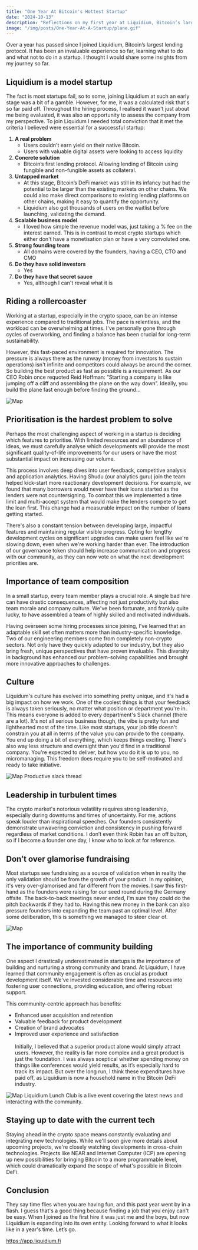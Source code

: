 ```yaml
---
title: "One Year At Bitcoin's Hottest Startup"
date: "2024-10-13"
description: "Reflections on my first year at Liquidium, Bitcoin’s largest lending protocol."
image: "/img/posts/One-Year-At-A-Startup/plane.gif"
---
```


Over a year has passed since I joined Liquidium, Bitcoin’s largest lending protocol. It has been an invaluable experience so far, learning what to do and what not to do in a startup. I thought I would share some insights from my journey so far.

## Liquidium is a model startup

The fact is most startups fail, so to some, joining Liquidium at such an early stage was a bit of a gamble. However, for me, it was a calculated risk that's so far paid off. Throughout the hiring process, I realised it wasn't just about me being evaluated, it was also an opportunity to assess the company from my perspective. To join Liquidum I needed total conviction that it met the criteria I believed were essential for a successful startup:

1. **A real problem**
   - Users couldn't earn yield on their native Bitcoin. 
   - Users with valuable digital assets were looking to access liquidity
2. **Concrete solution**
   - Bitcoin’s first lending protocol. Allowing lending of Bitcoin using fungible and non-fungible assets as collateral.
3. **Untapped market** 
   - At this stage, Bitcoin’s DeFi market was still in its infancy but had the potential to be larger than the existing markets on other chains. We could also make direct comparisons to existing lending platforms on other chains, making it easy to quantify the opportunity.
   - Liquidium also got thousands of users on the waitlist before launching, validating the demand.
4. **Scalable business model**
   - I loved how simple the revenue model was, just taking a % fee on the interest earned. This is in contrast to most crypto startups which either don't have a monetisation plan or have a very convoluted one.
5. **Strong founding team**
   - All domains were covered by the founders, having a CEO, CTO and CMO
6. **Do they have solid investors**
   - Yes
7. **Do they have that secret sauce**
   - Yes, although I can't reveal what it is

## Riding a rollercoaster
Working at a startup, especially in the crypto space, can be an intense experience compared to traditional jobs. The pace is relentless, and the workload can be overwhelming at times. I've personally gone through cycles of overworking, and finding a balance has been crucial for long-term sustainability.

However, this fast-paced environment is required for innovation. The pressure is always there as the runway (money from investors to sustain operations) isn't infinite and competitors could always be around the corner. So building the best product as fast as possible is a requirement. As our CEO Robin once requoted Reid Hoffman: “Starting a company is like jumping off a cliff and assembling the plane on the way down”. Ideally, you build the plane fast enough before finding the ground…

![Map](/img/posts/One-Year-At-A-Startup/plane.gif)

## Prioritisation is the hardest problem to solve

Perhaps the most challenging aspect of working in a startup is deciding which features to prioritise. With limited resources and an abundance of ideas, we must carefully analyse which developments will provide the most significant quality-of-life improvements for our users or have the most substantial impact on increasing our volume.

This process involves deep dives into user feedback, competitive analysis and application analytics. Having Shudu (our analytics guru) join the team helped kick-start more reactionary development decisions. For example, we found that many borrowers would never have their loans started as the lenders were not countersigning. To combat this we implemented a time limit and multi-accept system that would make the lenders compete to get the loan first. This change had a measurable impact on the number of loans getting started.

There's also a constant tension between developing large, impactful features and maintaining regular visible progress. Opting for lengthy development cycles on significant upgrades can make users feel like we're slowing down, even when we're working harder than ever. The introduction of our governance token should help increase communication and progress with our community, as they can now vote on what the next development priorities are.

## Importance of team composition
In a small startup, every team member plays a crucial role. A single bad hire can have drastic consequences, affecting not just productivity but also team morale and company culture. We've been fortunate, and frankly quite lucky, to have assembled a team of highly skilled and motivated individuals.

Having overseen some hiring processes since joining, I've learned that an adaptable skill set often matters more than industry-specific knowledge. Two of our engineering members come from completely non-crypto sectors. Not only have they quickly adapted to our industry, but they also bring fresh, unique perspectives that have proven invaluable. This diversity in background has enhanced our problem-solving capabilities and brought more innovative approaches to challenges.

## Culture
Liquidum's culture has evolved into something pretty unique, and it's had a big impact on how we work. One of the coolest things is that your feedback is always taken seriously, no matter what position or department you're in. This means everyone is added to every department's Slack channel (there are a lot). It's not all serious business though, the vibe is pretty fun and lighthearted most of the time. Like most startups, your job title doesn't constrain you at all in terms of the value you can provide to the company. You end up doing a bit of everything, which keeps things exciting. There's also way less structure and oversight than you'd find in a traditional company. You're expected to deliver, but how you do it is up to you, no micromanaging. This freedom does require you to be self-motivated and ready to take initiative.

![Map](/img/posts/One-Year-At-A-Startup/slack.webp) Productive slack thread

## Leadership in turbulent times
The crypto market's notorious volatility requires strong leadership, especially during downturns and times of uncertainty. For me, actions speak louder than inspirational speeches. Our founders consistently demonstrate unwavering conviction and consistency in pushing forward regardless of market conditions. I don’t even think Robin has an off button, so if I become a founder one day, I know who to look at for reference.

## Don’t over glamorise fundraising
Most startups see fundraising as a source of validation when in reality the only validation should be from the growth of your product. In my opinion, it's very over-glamorised and far different from the movies. I saw this first-hand as the founders were raising for our seed round during the Germany offsite. The back-to-back meetings never ended, I’m sure they could do the pitch backwards if they had to. Having this new money in the bank can also pressure founders into expanding the team past an optimal level. After some deliberation, this is something we managed to steer clear of.

![Map](/img/posts/One-Year-At-A-Startup/seed.webp)

## The importance of community building
One aspect I drastically underestimated in startups is the importance of building and nurturing a strong community and brand. At Liquidum, I have learned that community engagement is often as crucial as product development itself. We've invested considerable time and resources into fostering user connections, providing education, and offering robust support.

This community-centric approach has benefits:
- Enhanced user acquisition and retention 
- Valuable feedback for product development
- Creation of brand advocates 
- Improved user experience and satisfaction\
\
Initially, I believed that a superior product alone would simply attract users. However, the reality is far more complex and a great product is just the foundation. I was always sceptical whether spending money on things like conferences would yield results, as it’s especially hard to track its impact. But over the long run, I think these expenditures have paid off, as Liquidium is now a household name in the Bitcoin DeFi industry.

![Map](/img/posts/One-Year-At-A-Startup/lunch-club.webp) Liquidium Lunch Club is a live event covering the latest news and interacting with the community.

## Staying up to date with the current tech
Staying ahead in the crypto space means constantly evaluating and integrating new technologies. While we'll soon give more details about upcoming projects, we're closely watching developments in cross-chain technologies. Projects like NEAR and Internet Computer (ICP) are opening up new possibilities for bringing Bitcoin to a more programmable level, which could dramatically expand the scope of what's possible in Bitcoin DeFi.

## Conclusion

They say time flies when you are having fun, and this past year went by in a flash. I guess that's a good thing because finding a job that you enjoy can't be easy. When I joined as the first hire it was just me and the boys, but now Liquidium is expanding into its own entity. Looking forward to what it looks like in a year's time. Let’s go.

<https://app.liquidium.fi>

